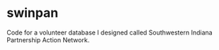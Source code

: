 # swinpan
Code for a volunteer database I designed called Southwestern Indiana Partnership Action Network.
